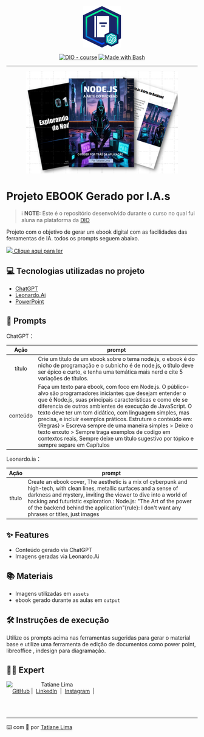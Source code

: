 <p align="center">
    <img width="100" src="./assets/banner.png">
</p>


<p align="center">
<a href="https://dio.me/"><img src="https://img.shields.io/badge/DIO-Course-28DA77?logo=youtube" alt="DIO - course"></a>
<a href="https://www.gnu.org/software/bash/" title="Go to Bash homepage"><img src="https://img.shields.io/badge/Prompt-Project-blue?logo=gnu-bash&amp;logoColor=white" alt="Made with Bash"></a></p>

-------


<p align="center">
<img 
    src="./assets/cover.png"
    width="400"  
/>
</p>

# Projeto EBOOK Gerado por I.A.s


 > ℹ️ **NOTE:** Este é o repositório desenvolvido durante o curso no qual fui aluna na plataforma da [DIO](https://dio.me)

Projeto com o objetivo de gerar um ebook digital com as facilidades das ferramentas de IA. todos os prompts
seguem abaixo.

<a href="" title="View PDF now"><img width="30" src="./assets/icon-ebook.avif"> Clique aqui para ler</a>


## 💻 Tecnologias utilizadas no projeto

- [ChatGPT](https://chat.openai.com/) 
- [Leonardo.Ai](https://leonardo.ai/)
- [PowerPoint](https://www.microsoft.com/en/microsoft-365/powerpoint)

## 🧠 Prompts


ChatGPT：

|   Ação   | prompt                                                                                                                                                                                                                                                                         |
| :------: | ------------------------------------------------------------------------------------------------------------------------------------------------------------------------------------------------------------------------------------------------------------------------------ |
|  título  | Crie um título de um ebook sobre o tema node.js, o ebook é do nicho de programação e o subnicho é de node.js, o título deve ser épico e curto, e tenha uma temática mais nerd e cite 5 variações de títulos.                  |
| conteúdo | Faça um texto para ebook, com foco em Node.js. O público-alvo são programadores iniciantes que desejam entender o que é Node.js, suas principais características e como ele se diferencia de outros ambientes de execução de JavaScript. O texto deve ter um tom didático, com linguagem simples, mas precisa, e incluir exemplos práticos. Estruture o conteúdo em: {Regras} > Escreva sempre de uma maneira simples  > Deixe o texto enxuto > Sempre traga exemplos de codigo em contextos reais, Sempre deixe um título sugestivo por tópico e sempre separe em Capítulos|


Leonardo.ia：

|  Ação  | prompt                                                                                 |
| :----: | -------------------------------------------------------------------------------------- |
| título |Create an ebook cover, The aesthetic is a mix of cyberpunk and high-tech, with clean lines, metallic surfaces and a sense of darkness and mystery, inviting the viewer to dive into a world of hacking and futuristic exploration.: Node.js: "The Art of the power of the backend behind the application"{rule}: I don't want any phrases or titles, just images |

## ✨ Features

- Conteúdo gerado via ChatGPT
- Imagens geradas via Leonardo.Ai

## 📚 Materiais

- Imagens utilizadas em `assets`
- ebook gerado durante as aulas em `output`

## 🛠️ Instruções de execução

Utilize os prompts acima nas ferramentas sugeridas para gerar o material base e utilize uma ferramenta de edição de documentos como power point, libreoffice , indesign para diagramação.

## 👨‍💻 Expert

<p>
    <img 
      align=left 
      margin=10 
      width=80 
      src="https://avatars.githubusercontent.com/u/87551768?v=4"
    />
    <p>&nbsp&nbsp&nbspTatiane Lima<br>
    &nbsp&nbsp&nbsp
    <a href="https://github.com/Tattianerl">
    GitHub</a>&nbsp;|&nbsp;
    <a href="https://www.linkedin.com/in/tati-lima85">LinkedIn</a>
&nbsp;|&nbsp;
    <a href="https://www.instagram.com/limatati1">
    Instagram</a>
&nbsp;|&nbsp;</p>
</p>
<br/><br/>
<p>

---

⌨️ com 💜 por [Tatiane Lima](https://github.com/Tattianerl)